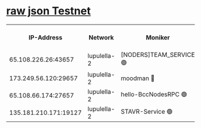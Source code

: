 [raw json Testnet](https://rpc-check.jaclalt.stavr.tech/jaclalt/rpc-jaclalt-result.json)
=

<table><tr><th>IP-Address</th><th>Network</th><th>Moniker</th><th>Latest Block Height</th><th>Earliest Block Height</th><th>Catching Up</th><th>Tx Index</th><th>Voting Power</th><th>Scan Time</th></tr><tr><td>65.108.226.26:43657</td><td>lupulella-2</td><td>[NODERS]TEAM_SERVICE 🟢</td><td>6444578</td><td>6282001</td><td>False</td><td>on</td><td>0</td><td>2024-01-31T02:54:30.900664607UTC</td></tr><tr><td>173.249.56.120:29657</td><td>lupulella-2</td><td>moodman 🔴</td><td>6444577</td><td>6344577</td><td>False</td><td>off</td><td>940134</td><td>2024-01-31T02:54:30.485614686UTC</td></tr><tr><td>65.108.66.174:27657</td><td>lupulella-2</td><td>hello-BccNodesRPC 🟢</td><td>6444577</td><td>6394001</td><td>False</td><td>on</td><td>0</td><td>2024-01-31T02:54:27.881404413UTC</td></tr><tr><td>135.181.210.171:19127</td><td>lupulella-2</td><td>STAVR-Service 🟢</td><td>6444575</td><td>6442001</td><td>False</td><td>on</td><td>0</td><td>2024-01-31T02:54:18.602043222UTC</td></tr></table>
